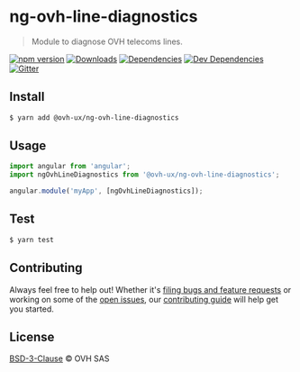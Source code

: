 # ng-ovh-line-diagnostics

> Module to diagnose OVH telecoms lines.

[![npm version](https://badgen.net/npm/v/@ovh-ux/ng-ovh-line-diagnostics)](https://www.npmjs.com/package/@ovh-ux/ng-ovh-line-diagnostics) [![Downloads](https://badgen.net/npm/dt/@ovh-ux/ng-ovh-line-diagnostics)](https://npmjs.com/package/@ovh-ux/ng-ovh-line-diagnostics) [![Dependencies](https://badgen.net/david/dep/ovh/manager/packages/components/ng-ovh-line-diagnostics)](https://npmjs.com/package/@ovh-ux/ng-ovh-line-diagnostics?activeTab=dependencies) [![Dev Dependencies](https://badgen.net/david/dev/ovh/manager/packages/components/ng-ovh-line-diagnostics)](https://npmjs.com/package/@ovh-ux/ng-ovh-line-diagnostics?activeTab=dependencies) [![Gitter](https://badgen.net/badge/gitter/ovh-ux/blue?icon=gitter)](https://gitter.im/ovh/ux)

## Install

```sh
$ yarn add @ovh-ux/ng-ovh-line-diagnostics
```
## Usage

```js
import angular from 'angular';
import ngOvhLineDiagnostics from '@ovh-ux/ng-ovh-line-diagnostics';

angular.module('myApp', [ngOvhLineDiagnostics]);
```

## Test

```sh
$ yarn test
```

## Contributing

Always feel free to help out! Whether it's [filing bugs and feature requests](https://github.com/ovh-ux/ng-ovh-line-diagnostics/issues/new) or working on some of the [open issues](https://github.com/ovh-ux/ng-ovh-line-diagnostics/issues), our [contributing guide](CONTRIBUTING.md) will help get you started.

## License

[BSD-3-Clause](LICENSE) © OVH SAS
